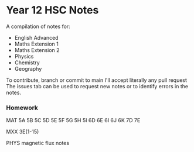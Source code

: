 # Year 12 HSC Notes
A compilation of notes for:
- English Advanced
- Maths Extension 1
- Maths Extension 2
- Physics
- Chemistry
- Geography

To contribute, branch or commit to main I'll accept literally any pull request
The issues tab can be used to request new notes or to identify errors in the notes.

### Homework

MAT 5A 5B 5C 5D 5E 5F 5G 5H 5I 6D 6E 6I 6J 6K 7D 7E

MXX 3E(1-15)

PHYS magnetic flux notes
